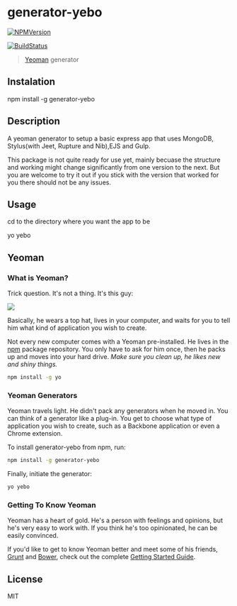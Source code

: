 # generator-yebo

[![NPMVersion](https://img.shields.io/badge/version-0.0.2-green.svg)](https://www.npmjs.com/package/generator-yebobase)

[![BuildStatus](https://secure.travis-ci.org/bernardhamann/generator-yebo.png?branch=master)](https://travis-ci.org/bernardhamann/generator-yebo)

> [Yeoman](http://yeoman.io) generator


## Instalation

npm install -g generator-yebo


## Description

A yeoman generator to setup a basic express app that uses MongoDB, Stylus(with Jeet, Rupture and Nib),EJS and Gulp.

This package is not quite ready for use yet, mainly becuase the structure and working might change significantly from one version to the next. But you are welcome to try it out if you stick with the version that worked for you there should not be any issues.


## Usage 

cd to the directory where you want the app to be 

yo yebo


## Yeoman

### What is Yeoman?

Trick question. It's not a thing. It's this guy:

![](http://i.imgur.com/JHaAlBJ.png)

Basically, he wears a top hat, lives in your computer, and waits for you to tell him what kind of application you wish to create.

Not every new computer comes with a Yeoman pre-installed. He lives in the [npm](https://npmjs.org) package repository. You only have to ask for him once, then he packs up and moves into your hard drive. *Make sure you clean up, he likes new and shiny things.*

```bash
npm install -g yo
```

### Yeoman Generators

Yeoman travels light. He didn't pack any generators when he moved in. You can think of a generator like a plug-in. You get to choose what type of application you wish to create, such as a Backbone application or even a Chrome extension.

To install generator-yebo from npm, run:

```bash
npm install -g generator-yebo
```

Finally, initiate the generator:

```bash
yo yebo
```

### Getting To Know Yeoman

Yeoman has a heart of gold. He's a person with feelings and opinions, but he's very easy to work with. If you think he's too opinionated, he can be easily convinced.

If you'd like to get to know Yeoman better and meet some of his friends, [Grunt](http://gruntjs.com) and [Bower](http://bower.io), check out the complete [Getting Started Guide](https://github.com/yeoman/yeoman/wiki/Getting-Started).


## License

MIT
